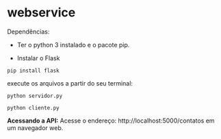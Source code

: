 # webservice


Dependências:


* Ter o python 3 instalado e o pacote pip.


* Instalar o Flask

```
pip install flask
```


execute os arquivos a partir do seu terminal:

```
python servidor.py

```


```
python cliente.py

```

**Acessando a API:**
Acesse o endereço:  http://localhost:5000/contatos em um navegador web.
